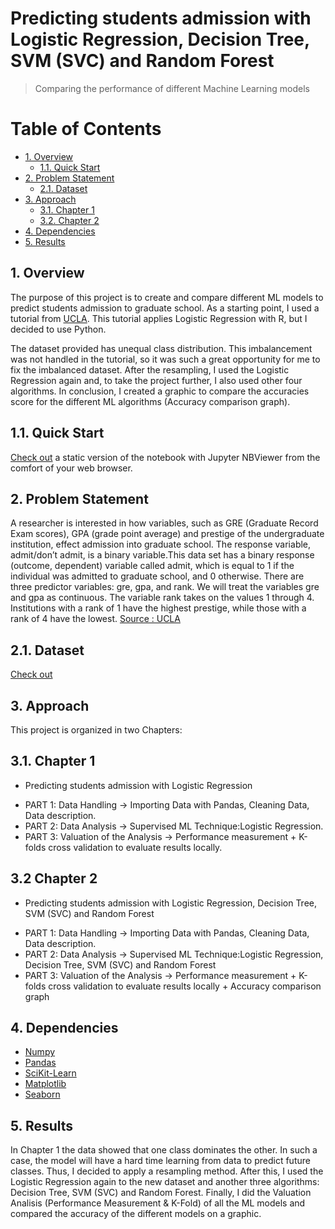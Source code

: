 <h1>Predicting students admission with Logistic Regression, Decision Tree, SVM (SVC) and Random Forest</h1>

> Comparing the performance of different Machine Learning models 

<h1>Table of Contents</h1>

<!-- TOC -->

- [1. Overview](#1-overview)
    - [1.1. Quick Start](#11-quick-start)
- [2. Problem Statement](#2-problem-statement)
    - [2.1. Dataset](#21-dataset)
- [3. Approach](#3-approach)
    - [3.1. Chapter 1](#31-chapter-1)
    - [3.2. Chapter 2](#32-chapter-2)
- [4. Dependencies](#4-dependencies)
- [5. Results](#5-results)

 
<!-- /TOC -->

## 1. Overview 

The purpose of this project is to create and compare different ML models to predict students admission to graduate school. As a starting point, I used a tutorial from [UCLA](http://stats.idre.ucla.edu/r/dae/logit-regression/). This tutorial applies Logistic Regression with R, but I decided to use Python.

The dataset provided has unequal class distribution. This imbalancement was not handled in the tutorial, so it was such a great opportunity for me to fix the imbalanced dataset. After the resampling, I used the Logistic Regression again and, to take the project further, I also used other four algorithms. In conclusion, I created a graphic to compare the accuracies score for the different ML algorithms (Accuracy comparison graph).

## 1.1. Quick Start  
[Check out](          ) a static version of the notebook with Jupyter NBViewer from the comfort of your web browser.
 
## 2. Problem Statement

A researcher is interested in how variables, such as GRE (Graduate Record Exam scores), GPA (grade point average) and prestige of the undergraduate institution,
effect admission into graduate school. The response variable, admit/don’t admit, is a binary variable.This data set has a binary response (outcome, dependent) variable called admit, which is equal to 1 if the individual was admitted to graduate school, and 0 otherwise. There are three predictor variables: gre, gpa, and rank. We will treat the variables gre and gpa as continuous. The variable rank takes on the values 1 through 4. Institutions with a rank of 1 have the highest prestige, while those with a rank of 4 have the lowest. [Source : UCLA](http://stats.idre.ucla.edu/r/dae/logit-regression/)

## 2.1. Dataset  
[Check out](          )  

## 3. Approach 

This project is organized in two Chapters:

## 3.1. Chapter 1 

- Predicting students admission with Logistic Regression 

* PART 1: Data Handling -> Importing Data with Pandas, Cleaning Data, Data description.
* PART 2: Data Analysis -> Supervised ML Technique:Logistic Regression.
* PART 3: Valuation of the Analysis -> Performance measurement + K-folds cross validation to evaluate results locally.

## 3.2 Chapter 2 

- Predicting students admission with Logistic Regression, Decision Tree, SVM (SVC) and Random Forest

* PART 1: Data Handling -> Importing Data with Pandas, Cleaning Data, Data description.
* PART 2: Data Analysis -> Supervised ML Technique:Logistic Regression, Decision Tree, SVM (SVC) and Random Forest
* PART 3: Valuation of the Analysis -> Performance measurement + K-folds cross validation to evaluate results locally + Accuracy comparison graph
 
## 4. Dependencies 
 
* [Numpy](https://numpy.org/)
* [Pandas](https://pandas.pydata.org/)
* [SciKit-Learn](https://scikit-learn.org/)
* [Matplotlib](https://matplotlib.org/)
* [Seaborn](https://seaborn.pydata.org/)
 
## 5. Results

In Chapter 1 the data showed that one class dominates the other. In such a case, the model will have a hard time learning from data to predict future classes. Thus, I decided to apply a resampling method. After this, I used the Logistic Regression again to the new dataset and another three algorithms: Decision Tree, SVM (SVC) and Random Forest. Finally, I did the Valuation Analisis (Performance Measurement & K-Fold) of all the ML models and compared the accuracy of the different models on a graphic. 
 

